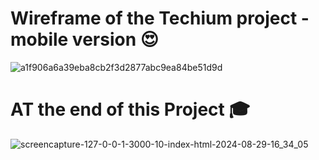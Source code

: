 
# Wireframe of the Techium project - mobile version 😍

![a1f906a6a39eba8cb2f3d2877abc9ea84be51d9d](https://github.com/user-attachments/assets/21b45848-bd42-4744-9df1-9b0f179e38c9)

# AT the end of this Project 🎓

![screencapture-127-0-0-1-3000-10-index-html-2024-08-29-16_34_05](https://github.com/user-attachments/assets/050ff41b-7d48-496a-9528-c9b4b967092f)

